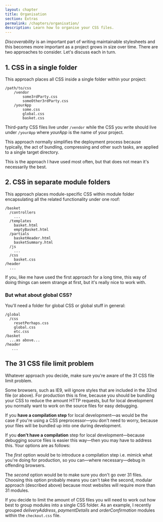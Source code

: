 ```yaml
---
layout: chapter
title: Organisation
section: Extras
permalink: /chapters/organisation/
description: Learn how to organise your CSS files.
---
```


*Discoverability* is an important part of writing maintainable stylesheets and this becomes more important as a project grows in size over time. There are two approaches to consider. Let's discuss each in turn.

## 1. CSS in a single folder

This approach places all CSS inside a single folder within your project:

	/path/to/css
	    /vendor
            some3rdParty.css
            someOther3rdParty.css
	    /yourApp
	        some.css
	        global.css
	        basket.css

Third-party CSS files live under `/vendor` while the CSS you write should live under `/yourApp` where *yourApp* is the name of your project.

This approach normally simplifies the deployment process because typically, the act of bundling, compressing and other such tasks, are applied to a single target directory.

This is the approach I have used most often, but that does not mean it's necessarily the best.

## 2. CSS in separate module folders

This approach places module-specific CSS within module folder encapsulating all the related functionality under one roof:

	/basket
      /controllers
        ...
      /templates
        basket.html
        emptyBasket.html
      /partials
        basketHeader.html
        basketSummary.html
      /js
        ...
      /css
        basket.css
	/header
	  ...

If you, like me have used the first approach for a long time, this way of doing things can seem strange at first, but it's really nice to work with.

### But what about global CSS?

You'll need a folder for global CSS or global stuff in general:

	/global
	  /css
        resetPerhaps.css
        global.css
        etc.css
	/basket
	  ...as above...
	/header
       ...

## The 31 CSS file limit problem

Whatever approach you decide, make sure you're aware of the 31 CSS file limit problem.

Some browsers, such as IE9, will ignore styles that are included in the 32nd file (or above). For production this is fine, because you should be bundling your CSS to reduce the amount HTTP requests, but for local development you normally want to work on the source files for easy debugging.

If you **have a compilation step** for local development&mdash;as would be the case if you're using a CSS preprocessor&mdash;you don't need to worry, because your files will be bundled up into one during development.

If you **don't have a compilation** step for local development&mdash;because debugging source files is easier this way&mdash;then you may have to address this. Your options are as follows:

The *first* option would be to introduce a compilation step i.e. mimick what you're doing for production, so you can&mdash;where necessary&mdash;debug in offending browsers.

The *second* option would be to make sure you don't go over 31 files. Choosing this option probably means you can't take the second, modular approach (described above) because most websites will require more than 31 modules.

If you decide to limit the amount of CSS files you will need to work out how best to group modules into a single CSS folder. As an example, I recently grouped *deliveryAddress*, *paymentDetails* and *orderConfirmation* modules within the `checkout.css` file.